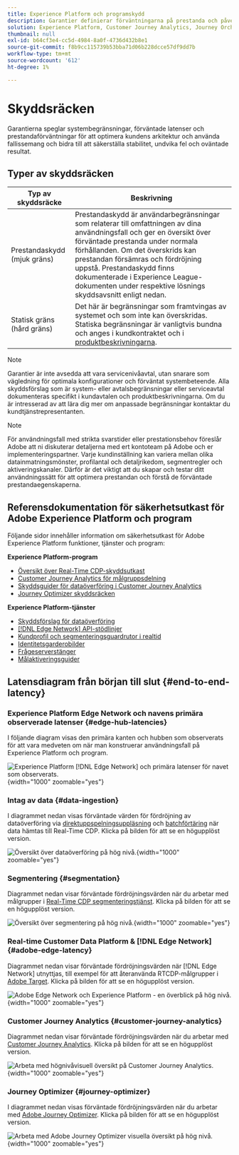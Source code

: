 ```yaml
---
title: Experience Platform och programskydd
description: Garantier definierar förväntningarna på prestanda och påverkan för komponenter och tjänster i Adobe Experience Platform och program
solution: Experience Platform, Customer Journey Analytics, Journey Orchestration, Real-Time Customer Data Platform
thumbnail: null
exl-id: b64cf3e4-cc5d-4984-8a0f-4736d432b8e1
source-git-commit: f8b9cc115739b53bba71d06b228dcce57df9dd7b
workflow-type: tm+mt
source-wordcount: '612'
ht-degree: 1%

---
```



# Skyddsräcken

Garantierna speglar systembegränsningar, förväntade latenser och prestandaförväntningar för att optimera kundens arkitektur och använda fallissemang och bidra till att säkerställa stabilitet, undvika fel och oväntade resultat.

## Typer av skyddsräcken

| Typ av skyddsräcke | Beskrivning |
|---|---|
| Prestandaskydd (mjuk gräns) | Prestandaskydd är användarbegränsningar som relaterar till omfattningen av dina användningsfall och ger en översikt över förväntade prestanda under normala förhållanden. Om det överskrids kan prestandan försämras och fördröjning uppstå. Prestandaskydd finns dokumenterade i Experience League-dokumenten under respektive lösnings skyddsavsnitt enligt nedan. |
| Statisk gräns (hård gräns) | Det här är begränsningar som framtvingas av systemet och som inte kan överskridas. Statiska begränsningar är vanligtvis bundna och anges i kundkontraktet och i [produktbeskrivningarna](https://helpx.adobe.com/legal/product-descriptions.html). |

>[!NOTE]
>
> Garantier är inte avsedda att vara servicenivåavtal, utan snarare som vägledning för optimala konfigurationer och förväntat systembeteende. Alla skyddsförslag som är system- eller avtalsbegränsningar eller serviceavtal dokumenteras specifikt i kundavtalen och produktbeskrivningarna. Om du är intresserad av att lära dig mer om anpassade begränsningar kontaktar du kundtjänstrepresentanten.

>[!NOTE]
>
> För användningsfall med strikta svarstider eller prestationsbehov föreslår Adobe att ni diskuterar detaljerna med ert kontoteam på Adobe och er implementeringspartner. Varje kundinställning kan variera mellan olika datainmatningsmönster, profilantal och detaljrikedom, segmentregler och aktiveringskanaler. Därför är det viktigt att du skapar och testar ditt användningssätt för att optimera prestandan och förstå de förväntade prestandaegenskaperna.

## Referensdokumentation för säkerhetsutkast för Adobe Experience Platform och program

Följande sidor innehåller information om säkerhetsutkast för Adobe Experience Platform funktioner, tjänster och program:

**Experience Platform-program**

* [Översikt över Real-Time CDP-skyddsutkast](https://experienceleague.adobe.com/docs/experience-platform/rtcdp/guardrails/overview.html)
* [Customer Journey Analytics för målgruppsdelning](https://experienceleague.adobe.com/docs/analytics-platform/using/cja-components/audiences/publish.html#latency)
* [Skyddsguider för dataöverföring i Customer Journey Analytics](https://experienceleague.adobe.com/docs/experience-platform/sources/connectors/adobe-applications/analytics.html#what-is-the-expected-latency-for-analytics-data-on-platform%3F)
* [Journey Optimizer skyddsräcken](https://experienceleague.adobe.com/docs/journey-optimizer/using/get-started/guardrails.html)

**Experience Platform-tjänster**

* [Skyddsförslag för dataöverföring](https://experienceleague.adobe.com/docs/experience-platform/ingestion/guardrails.html)
* [[!DNL Edge Network] API-stödlinjer](https://experienceleague.adobe.com/docs/experience-platform/edge-network-server-api/guardrails.html)
* [Kundprofil och segmenteringsguardrutor i realtid](https://experienceleague.adobe.com/docs/experience-platform/profile/guardrails.html)
* [Identitetsgarderobilder](https://experienceleague.adobe.com/docs/experience-platform/identity/guardrails.html?lang=en)
* [Frågeserverstänger](https://experienceleague.adobe.com/docs/experience-platform/query/guardrails.html?lang=en)
* [Målaktiveringsguider](https://experienceleague.adobe.com/docs/experience-platform/destinations/guardrails.html)

## Latensdiagram från början till slut {#end-to-end-latency}

### Experience Platform Edge Network och navens primära observerade latenser {#edge-hub-latencies}

I följande diagram visas den primära kanten och hubben som observerats för att vara medveten om när man konstruerar användningsfall på Experience Platform och program.

![Experience Platform [!DNL Edge Network] och primära latenser för navet som observerats.](/help/blueprints/experience-platform/deployment/assets/aep_edge_hub_latency_v1.svg "Experience Platform Edge Network och primära latenser som observerats via hubb"){width="1000" zoomable="yes"}

### Intag av data {#data-ingestion}

I diagrammet nedan visas förväntade värden för fördröjning av dataöverföring via [direktuppspelningsuppläsning](https://experienceleague.adobe.com/docs/experience-platform/ingestion/streaming/overview.html) och [batchförtäring](https://experienceleague.adobe.com/docs/experience-platform/ingestion/batch/getting-started.html?lang=en) när data hämtas till Real-Time CDP. Klicka på bilden för att se en högupplöst version.

![Översikt över dataöverföring på hög nivå.](/help/blueprints/experience-platform/deployment/assets/aep_data_flow_guardrails.svg "Värden för visuell överblick och fördröjning på hög nivå för dataöverföring"){width="1000" zoomable="yes"}

### Segmentering {#segmentation}

Diagrammet nedan visar förväntade fördröjningsvärden när du arbetar med målgrupper i [Real-Time CDP segmenteringstjänst](https://experienceleague.adobe.com/docs/experience-platform/segmentation/home.html). Klicka på bilden för att se en högupplöst version.

![Översikt över segmentering på hög nivå.](/help/blueprints/experience-platform/deployment/assets/segmentation_guardrails.svg "Segmentering av visuella översikter och latensvärden på hög nivå"){width="1000" zoomable="yes"}

### Real-time Customer Data Platform &amp; [!DNL Edge Network] {#adobe-edge-latency}

Diagrammet nedan visar förväntade fördröjningsvärden när [!DNL Edge Network] utnyttjas, till exempel för att återanvända RTCDP-målgrupper i [Adobe Target](https://experienceleague.adobe.com/docs/experience-platform/destinations/catalog/personalization/adobe-target-connection.html?lang=en). Klicka på bilden för att se en högupplöst version.

![Adobe Edge Network och Experience Platform - en överblick på hög nivå.](/help/blueprints/experience-platform/deployment/assets/RTCDP_Edge_guardrails.svg "Exporterar målgrupper till Adobe Target visuella översikt och fördröjning på hög nivå"){width="1000" zoomable="yes"}

### Customer Journey Analytics {#customer-journey-analytics}

Diagrammet nedan visar förväntade fördröjningsvärden när du arbetar med [Customer Journey Analytics](https://experienceleague.adobe.com/docs/analytics-platform/using/cja-overview/cja-overview.html?lang=en). Klicka på bilden för att se en högupplöst version.

![Arbeta med högnivåvisuell översikt på Customer Journey Analytics.](/help/blueprints/experience-platform/deployment/assets/CJA_guardrails.svg "Arbeta med högnivåvisuella översikter och latensvärden för Customer Journey Analytics"){width="1000" zoomable="yes"}

### Journey Optimizer {#journey-optimizer}

I diagrammet nedan visas förväntade fördröjningsvärden när du arbetar med [Adobe Journey Optimizer](https://experienceleague.adobe.com/docs/journey-optimizer/using/get-started/get-started.html?lang=en). Klicka på bilden för att se en högupplöst version.

![Arbeta med Adobe Journey Optimizer visuella översikt på hög nivå.](/help/blueprints/experience-platform/deployment/assets/AJO_guardrails.svg "Arbeta med Adobe Journey Optimizer högnivåvisuella översikter och latensvärden"){width="1000" zoomable="yes"}